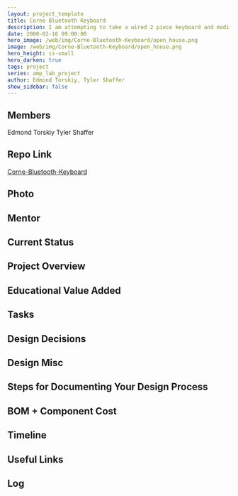 ```yaml
---
layout: project_template
title: Corne Bluetooth Keyboard
description: I am attempting to take a wired 2 piece keyboard and modify the design to make it completely wireless. This will be accomplished by using a bluetooth mesh network to have both pieces talk to each other, and STM32 chips as the brains of the operation.
date: 2000-02-16 09:00:00
hero_image: /web/img/Corne-Bluetooth-Keyboard/open_house.png
image: /web/img/Corne-Bluetooth-Keyboard/open_house.png
hero_height: is-small
hero_darken: true
tags: project
series: amp_lab_project
author: Edmond Torskiy, Tyler Shaffer
show_sidebar: false
---
```




## Members
Edmond Torskiy
Tyler Shaffer

## Repo Link
<a class="button is-link" href="https://github.com/Amp-Lab-at-VT/Corne-Bluetooth-Keyboard" >Corne-Bluetooth-Keyboard</a>

## Photo

## Mentor

## Current Status

## Project Overview


## Educational Value Added


## Tasks

## Design Decisions

## Design Misc

## Steps for Documenting Your Design Process

## BOM + Component Cost

## Timeline

## Useful Links

## Log
            